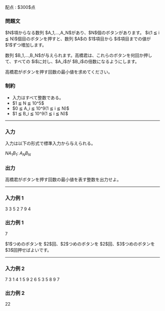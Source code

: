 
<div>

<span>

<span>

<p>
配点 : $300$点
</p>

<div>

<section>

### **問題文**

<p>
$N$項からなる数列 $A_1,...,A_N$があり、$N$個のボタンがあります。
$i(1 ≦ i ≦ N)$個目のボタンを押すと、数列 $A$の $1$項目から $i$項目までの値が $1$ずつ増加します。
</p>

<p>
数列 $B_1,...,B_N$が与えられます。高橋君は、これらのボタンを何回か押して、すべての $i$に対し、$A_i$が $B_i$の倍数になるようにします。
</p>

<p>
高橋君がボタンを押す回数の最小値を求めてください。
</p>

</section>

</div>

<div>

<section>

### **制約**

<ul>

<li>
入力はすべて整数である。
</li>

<li>
$1 ≦ N ≦ 10^5$
</li>

<li>
$0 ≦ A_i ≦ 10^9(1 ≦ i ≦ N)$
</li>

<li>
$1 ≦ B_i ≦ 10^9(1 ≦ i ≦ N)$
</li>

</ul>

</section>

</div>

---

<div>

<div>

<section>

### **入力**

<p>
入力は以下の形式で標準入力から与えられる。
</p>

<div>

$N$$A_1$$B_1$:
$A_N$$B_N$
</div>

</section>

</div>

<div>

<section>

### **出力**

<p>
高橋君がボタンを押す回数の最小値を表す整数を出力せよ。
</p>

</section>

</div>

</div>

---

<div>

<section>

### **入力例 1**

<div>

3
3 5
2 7
9 4

</div>

</section>

</div>

<div>

<section>

### **出力例 1**

<div>

7

</div>

<p>
$1$つめのボタンを $2$回、$2$つめのボタンを $2$回、$3$つめのボタンを $3$回押せばよいです。
</p>

</section>

</div>

---

<div>

<section>

### **入力例 2**

<div>

7
3 1
4 1
5 9
2 6
5 3
5 8
9 7

</div>

</section>

</div>

<div>

<section>

### **出力例 2**

<div>

22

</div>

</section>

</div>

</span>

</span>

</div>
